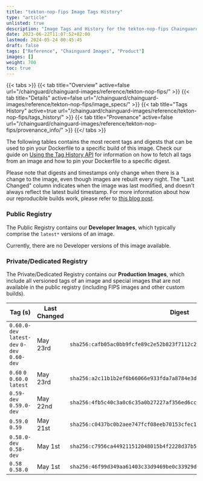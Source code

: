 ```yaml
---
title: "tekton-nop-fips Image Tags History"
type: "article"
unlisted: true
description: "Image Tags and History for the tekton-nop-fips Chainguard Image"
date: 2023-06-22T11:07:52+02:00
lastmod: 2024-05-24 00:45:45
draft: false
tags: ["Reference", "Chainguard Images", "Product"]
images: []
weight: 700
toc: true
---
```


{{< tabs >}}
{{< tab title="Overview" active=false url="/chainguard/chainguard-images/reference/tekton-nop-fips/" >}}
{{< tab title="Details" active=false url="/chainguard/chainguard-images/reference/tekton-nop-fips/image_specs/" >}}
{{< tab title="Tags History" active=true url="/chainguard/chainguard-images/reference/tekton-nop-fips/tags_history/" >}}
{{< tab title="Provenance" active=false url="/chainguard/chainguard-images/reference/tekton-nop-fips/provenance_info/" >}}
{{</ tabs >}}

The following tables contains the most recent tags and digests that can be used to pin your Dockerfile to a specific build of this image. Check our guide on [Using the Tag History API](/chainguard/chainguard-images/using-the-tag-history-api/) for information on how to fetch all tags from an image and how to pin your Dockerfile to a specific digest.

Please note that digests and timestamps only change when there is a change to the image, even though images are rebuilt every night. The "Last Changed" column indicates when the image was last modified, and doesn't always reflect the latest build timestamp. For more information about how our reproducible builds work, please refer to [this blog post](https://www.chainguard.dev/unchained/reproducing-chainguards-reproducible-image-builds).

### Public Registry
The Public Registry contains our **Developer Images**, which typically comprise the `latest*` versions of an image.

Currently, there are no Developer versions of this image available.

### Private/Dedicated Registry
The Private/Dedicated Registry contains our **Production Images**, which include all versioned tags of an image and special images that are not available in the public registry (including FIPS images and other custom builds).

| Tag (s)                                       | Last Changed | Digest                                                                    |
|-----------------------------------------------|--------------|---------------------------------------------------------------------------|
|  `0.60.0-dev` `latest-dev` `0-dev` `0.60-dev` | May 23rd     | `sha256:cafb05ac0bb9fcfe89c2e52b823f7112c2827e43abe3bb0ffd0ffc8e2a05442a` |
|  `0.60` `0` `0.60.0` `latest`                 | May 23rd     | `sha256:a2c11b1b2ef6b66066e933fda7a8784e3d59a7a97751b11aafd1d844f4d3be61` |
|  `0.59-dev` `0.59.0-dev`                      | May 22nd     | `sha256:4fb5c40c3a0c6c35a0b27227af356ed6cc6a92329c9092e6a4f6c7cf0286e8e6` |
|  `0.59.0` `0.59`                              | May 21st     | `sha256:c0437bc0b2aee747fcf08eeb70153cfec10fc81e7de91527f9bfe7fe26763d30` |
|  `0.58.0-dev` `0.58-dev`                      | May 1st      | `sha256:c7956ca449211512048015b4f2228d37b58013df781b9c6efd99d51e9e2e3e06` |
|  `0.58` `0.58.0`                              | May 1st      | `sha256:46f99d349aa61403c33d9469be0c33929d1a37420436f7ccaaf1760a29ca50c9` |

